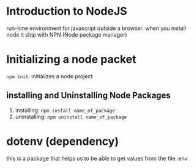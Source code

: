 # Introduction to NodeJS

run-time environment for javascript outside a browser. when you install node it ship with NPN (Node package manager)

# Initializing a node packet
`npm init`: initializes a node project

## installing and Uninstalling Node Packages
1. installing: `npm install name_of_package`
2. uninstalling: `npm uninstall name_of_package`

# dotenv (dependency)
this is a package that helps us to be able to get values from the file .env